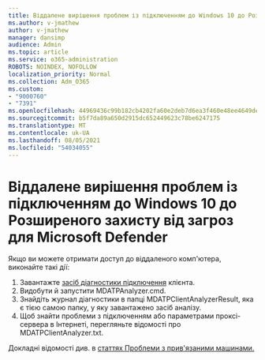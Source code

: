```yaml
---
title: Віддалене вирішення проблем із підключенням до Windows 10 до Розширеного захисту від загроз для Microsoft Defender
ms.author: v-jmathew
author: v-jmathew
manager: dansimp
audience: Admin
ms.topic: article
ms.service: o365-administration
ROBOTS: NOINDEX, NOFOLLOW
localization_priority: Normal
ms.collection: Adm_O365
ms.custom:
- "9000760"
- "7391"
ms.openlocfilehash: 44969436c99b182cb4202fa60e2deb7d6ea3f460e48ee4649de1cfb646970f34
ms.sourcegitcommit: b5f7da89a650d2915dc652449623c78be6247175
ms.translationtype: MT
ms.contentlocale: uk-UA
ms.lasthandoff: 08/05/2021
ms.locfileid: "54034055"
---
```

# <a name="remotely-fix-problems-with-onboarding-windows-10-devices-to-microsoft-defender-advanced-threat-protection"></a>Віддалене вирішення проблем із підключенням до Windows 10 до Розширеного захисту від загроз для Microsoft Defender

Якщо ви можете отримати доступ до віддаленого комп'ютера, виконайте такі дії:

1. Завантажте [засіб діагностики підключення](https://go.microsoft.com/fwlink/?linkid=2143466) клієнта.
2. Видобути й запустити MDATPAnalyzer.cmd.
3. Знайдіть журнал діагностики в папці MDATPClientAnalyzerResult, яка є тією самою папку, у яку завантажено засіб аналізу.
4. Щоб знайти проблеми з підключенням або параметрами проксі-сервера в Інтернеті, перегляньте відомості про MDATPClientAnalyzer.txt.

Докладні відомості див. в [статтях Проблеми з прив'язаними машинами.](https://go.microsoft.com/fwlink/?linkid=2143634)
